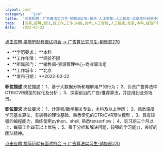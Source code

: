 ```yaml
---
layout:	post
category:	"job"
title:	"网易招聘：广告算法实习生-销售部270-技术-人工智能-人工智能-北京本科经验不限"
tags:	[网易,招聘,面试,找工作,工作,内推,技术,人工智能,人工智能,北京,本科,经验不限]
date:	2022-03-22
---
```


[点击应聘 投简历就有面试机会 -> 广告算法实习生-销售部270](http://mobile.bole.netease.com/bole/boleDetail?id=34324&employeeId=346f03c3cda5f04c&key=all)



- **学历要求： **本科
- **工作年限： **经验不限
- **所属部门： **销售部-资源管理中心-商业算法组
- **工作城市： **北京
- **发布日期： **2022-03-22



**职位描述**
岗位描述：
1、基于大数据分析和理解用户的行为；
2、负责广告算法中CTR/CVR模型的优化及分析；
3、探索前沿的广告/推荐算法，并应用到业务场景。



**职位要求**
岗位要求：
1、计算机/数学相关专业，本科及以上学历；
2、熟悉深度学习基本算法，有较强的理论基础，熟悉常见的CTR/CVR预估模型；
3、具有较强的编程能力，熟练使用python、shell, 熟悉tensorflow；
4、实习期三个月以上，每周工作四天以上优先；
5、善于分析和解决问题，较强的学习能力，良好的团队精神。



[点击应聘 投简历就有面试机会 -> 广告算法实习生-销售部270](http://mobile.bole.netease.com/bole/boleDetail?id=34324&employeeId=346f03c3cda5f04c&key=all)